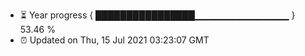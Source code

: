 - ⏳ Year progress { ████████████████▁▁▁▁▁▁▁▁▁▁▁▁▁▁ } 53.46 %
- ⏰ Updated on Thu, 15 Jul 2021 03:23:07 GMT

